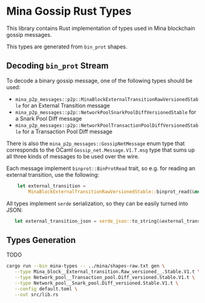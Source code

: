 # Mina Gossip Rust Types

This library contains Rust implementation of types used in Mina blockchain
gossip messages.

This types are generated from `bin_prot` shapes.

## Decoding `bin_prot` Stream

To decode a binary gossip message, one of the following types should be used:
- `mina_p2p_messages::p2p::MinaBlockExternalTransitionRawVersionedStable` for an
  External Transition message
- `mina_p2p_messages::p2p::NetworkPoolSnarkPoolDiffVersionedStable` for a Snark
  Pool Diff message
- `mina_p2p_messages::p2p::NetworkPoolTransactionPoolDiffVersionedStable` for a
  Transaction Pool Diff message

There is also the `mina_p2p_messages::GossipNetMessage` enum type that
corresponds to the OCaml `Gossip_net.Message.V1.T.msg` type that sums up all
three kinds of messages to be used over the wire.

Each message implement `binprot::BinProtRead` trait, so e.g. for reading an
external transition, use the following:

``` rust
    let external_transition =
        MinaBlockExternalTransitionRawVersionedStable::binprot_read(&mut ptr)?;
```

All types implement `serde` serialization, so they can be easily turned into
JSON:

``` rust
   let external_transition_json = serde_json::to_string(&external_transition)?;
```

## Types Generation

TODO

``` sh
cargo run --bin mina-types -- ../mina/shapes-raw.txt gen \
   --type Mina_block__External_transition.Raw_versioned__.Stable.V1.t \
   --type Network_pool__Transaction_pool.Diff_versioned.Stable.V1.t \
   --type Network_pool__Snark_pool.Diff_versioned.Stable.V1.t \
   --config default.toml \
   --out src/lib.rs
```
